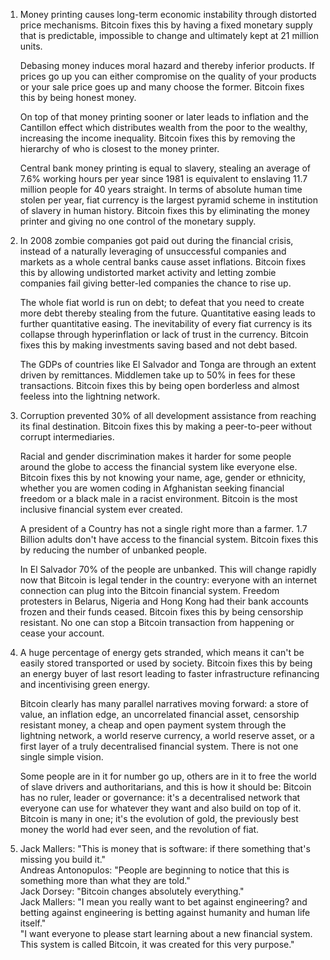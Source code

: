 1. Money printing causes long-term economic instability through distorted price mechanisms.
Bitcoin fixes this by having a fixed monetary supply that is predictable, impossible to change and ultimately kept at 21 million units.

    Debasing money induces moral hazard and thereby inferior products. If prices go up you can either compromise on the quality of your products or your sale
    price goes up and many choose the former.
    Bitcoin fixes this by being honest money.

    On top of that money printing sooner or later leads to inflation and the Cantillon effect which distributes wealth from the poor to the wealthy, increasing the income inequality.
    Bitcoin fixes this by removing the hierarchy of who is closest to the money printer.

    Central bank money printing is equal to slavery, stealing an average of 7.6% working hours per year since 1981 is equivalent to enslaving 11.7 million people for 40 years straight. In terms of absolute human time stolen per year, fiat currency is the largest pyramid scheme in institution of slavery in human history.
    Bitcoin fixes this by eliminating the money printer and giving no one control of the monetary supply.

2. In 2008 zombie companies got paid out during the financial crisis, instead of a naturally leveraging of unsuccessful companies and markets as a whole central banks cause asset inflations.
Bitcoin fixes this by allowing undistorted market activity and letting zombie companies fail giving better-led companies the chance to rise up.

    The whole fiat world is run on debt; to defeat that you need to create more debt thereby stealing from the future. Quantitative easing leads to further quantitative easing. The inevitability of every fiat currency is its collapse through hyperinflation or lack of trust in the currency.
    Bitcoin fixes this by making investments saving based and not debt based.

    The GDPs of countries like El Salvador and Tonga are through an extent driven by remittances. Middlemen take up to 50% in fees for these transactions.
    Bitcoin fixes this by being open borderless and almost feeless into the lightning network.

3. Corruption prevented 30% of all development assistance from reaching its final destination.
Bitcoin fixes this by making a peer-to-peer without corrupt intermediaries.

    Racial and gender discrimination makes it harder for some people around the globe to access the financial system like everyone else.
    Bitcoin fixes this by not knowing your name, age, gender or ethnicity, whether you are women coding in Afghanistan seeking financial freedom or a black male in a racist environment.
    Bitcoin is the most inclusive financial system ever created.

    A president of a Country has not a single right more than a farmer. 1.7 Billion adults don't have access to the financial system.
    Bitcoin fixes this by reducing the number of unbanked people.

    In El Salvador 70% of the people are unbanked. This will change rapidly now that Bitcoin is legal tender in the country: everyone with an internet connection can plug into the Bitcoin financial system. Freedom protesters in Belarus, Nigeria and Hong Kong had their bank accounts frozen and their funds ceased.
    Bitcoin fixes this by being censorship resistant.
    No one can stop a Bitcoin transaction from happening or cease your account.

4. A huge percentage of energy gets stranded, which means it can't be easily stored transported or used by society.
Bitcoin fixes this by being an energy buyer of last resort leading to faster infrastructure refinancing and incentivising green energy.

    Bitcoin clearly has many parallel narratives moving forward: a store of value, an inflation edge, an uncorrelated financial asset, censorship resistant money, a cheap and open payment system through the lightning network, a world reserve currency, a world reserve asset, or a first layer of a truly decentralised financial system.
    There is not one single simple vision.
    
    Some people are in it for number go up, others are in it to free the world of slave drivers and authoritarians, and this is how it should be: Bitcoin has no ruler, leader or governance: it's a decentralised network that everyone can use for whatever they
    want and also build on top of it.
    Bitcoin is many in one; it's the evolution of gold, the previously best money the world had ever seen, and the revolution of fiat.

5. Jack Mallers: "This is money that is software: if there something that's missing you build it."
<br>Andreas Antonopulos: "People are beginning to notice that this is something more than what they are told."
<br>Jack Dorsey: "Bitcoin changes absolutely everything."
<br>Jack Mallers: "I mean you really want to bet against engineering? and betting against engineering is betting against humanity and human life itself."
<br>"I want everyone to please start learning about a new financial system. This system is called Bitcoin, it was created for this very purpose."
